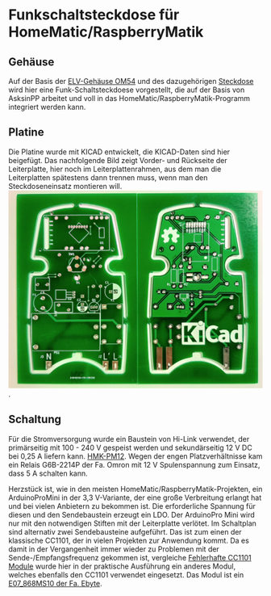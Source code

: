 # Funkschaltsteckdose für HomeMatic/RaspberryMatik

## Gehäuse
Auf der Basis der [ELV-Gehäuse OM54](https://de.elv.com/elv-design-stecker-steckdosen-gehaeuse-om-54-c-mit-tasterstoessel-und-led-leuchtfeld-083421)
und des dazugehörigen [Steckdose](https://de.elv.com/schutzkontakt-stecker-steckdosen-einsatz-ohne-sicherungshalter-083422) wird hier eine Funk-Schaltsteckdoese vorgestellt,
die auf der Basis von AsksinPP arbeitet und voll in das HomeMatic/RaspberryMatik-Programm integriert werden kann.

## Platine
Die Platine wurde mit KICAD entwickelt, die KICAD-Daten sind hier beigefügt.
Das nachfolgende Bild zeigt Vorder- und Rückseite der Leiterplatte, hier noch im Leiterplattenrahmen,
aus dem man die Leiterplatten spätestens dann trennen muss, wenn man den Steckdoseneinsatz montieren will.
![Leiterplatte](https://github.com/HMelzer/Schaltsteckdose/blob/master/Bilder/Platine.jpg).

## Schaltung
Für die Stromversorgung wurde ein Baustein von Hi-Link verwendet, der primärseitig mit 100 - 240 V gespeist werden und sekundärseitig 12 V DC bei 0,25 A liefern kann.
[HMK-PM12](https://de.aliexpress.com/item/32960181700.html?spm=a2g0s.9042311.0.0.19304c4d0xYQv4).
Wegen der engen Platzverhältnisse kam ein Relais G6B-2214P der Fa. Omron mit 12 V Spulenspannung zum Einsatz, dass 5 A schalten kann.<p/>
Herzstück ist, wie in den meisten HomeMatic/RaspberryMatik-Projekten, ein ArduinoProMini in der 3,3 V-Variante, der eine große Verbreitung erlangt hat und bei vielen Anbietern zu bekommen ist.
Die erforderliche Spannung für diesen und den Sendebaustein erzeugt ein LDO.
Der ArduinoPro Mini wird nur mit den notwendigen Stiften mit der Leiterplatte verlötet.
Im Schaltplan sind alternativ zwei Sendebausteine aufgeführt.
Das ist zum einen der klassische CC1101, der in vielen Projekten zur Anwendung kommt.
Da es damit in der Vergangenheit immer wieder zu Problemen mit der Sende-/Empfangsfrequenz gekommen ist, vergleiche [Fehlerhafte CC1101 Module](https://asksinpp.de/Grundlagen/FAQ/Fehlerhafte_CC1101.html)
wurde hier in der praktische Ausführung ein anderes Modul, welches ebenfalls den CC1101 verwendet eingesetzt.
Das Modul ist ein [E07_868MS10 der Fa. Ebyte](http://www.ebyte.com/en/product-view-news.aspx?id=180).

 

